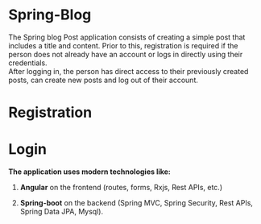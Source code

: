 # Spring-Blog
The Spring blog Post application consists of creating a simple post that includes a title and content. 
Prior to this, registration is required if the person does not already have an account or logs in directly using their credentials.   
After logging in, the person has direct access to their previously created posts, can create new posts and log out of their account.
# Registration

# Login

**The application uses modern technologies like:** 

1. **Angular** on the frontend (routes, forms, Rxjs, Rest APIs, etc.) 

2. **Spring-boot** on the backend (Spring MVC, Spring Security, Rest APIs, Spring Data JPA, Mysql).
